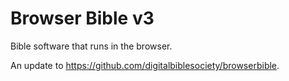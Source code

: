 Browser Bible v3
================

Bible software that runs in the browser.

An update to https://github.com/digitalbiblesociety/browserbible.
